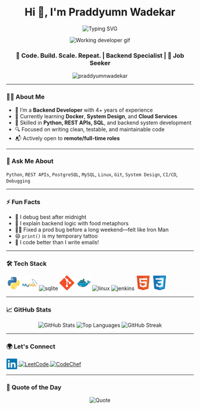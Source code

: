 <h1 align="center">Hi 👋, I'm Praddyumn Wadekar</h1>

<p align="center">
  <img src="https://readme-typing-svg.herokuapp.com?font=Fira+Code&weight=700&size=24&pause=1000&center=true&vCenter=true&width=435&lines=Backend+Developer+from+India;Passionate+Problem+Solver;Tech+Explorer+%F0%9F%9A%80;Open+to+New+Opportunities" alt="Typing SVG" />
</p>

<p align="center">
  <img src="https://media.giphy.com/media/qgQUggAC3Pfv687qPC/giphy.gif" width="350" alt="Working developer gif"/>
</p>

<h3 align="center">🚀 Code. Build. Scale. Repeat. | Backend Specialist | 💼 Job Seeker</h3>

<p align="center">
  <img src="https://komarev.com/ghpvc/?username=praddyumnwadekar&label=Profile%20views&color=0e75b6&style=flat" alt="praddyumnwadekar" />
</p>

---

### 🧑‍💻 About Me
- 🔭 I’m a **Backend Developer** with 4+ years of experience  
- 🌱 Currently learning **Docker**, **System Design**, and **Cloud Services**  
- 🧰 Skilled in **Python, REST APIs, SQL**, and backend system development  
- 🔍 Focused on writing clean, testable, and maintainable code  
- 📬 Actively open to **remote/full-time roles**

---

### 💬 Ask Me About
`Python`, `REST APIs`, `PostgreSQL`, `MySQL`, `Linux`, `Git`, `System Design`, `CI/CD`, `Debugging`

---

### ⚡ Fun Facts
- 🌙 I debug best after midnight  
- 🍕 I explain backend logic with food metaphors  
- 🦸‍♂️ Fixed a prod bug before a long weekend—felt like Iron Man  
- 😄 `print()` is my temporary tattoo  
- 📨 I code better than I write emails!

---

### 🛠️ Tech Stack
<p align="left">
  <img src="https://raw.githubusercontent.com/devicons/devicon/master/icons/python/python-original.svg" alt="python" width="40" height="40"/>
  <img src="https://raw.githubusercontent.com/devicons/devicon/master/icons/mysql/mysql-original-wordmark.svg" alt="mysql" width="40" height="40"/>
  <img src="https://www.vectorlogo.zone/logos/sqlite/sqlite-icon.svg" alt="sqlite" width="40" height="40"/>
  <img src="https://raw.githubusercontent.com/devicons/devicon/master/icons/git/git-original.svg" alt="git" width="40" height="40"/>
  <img src="https://raw.githubusercontent.com/devicons/devicon/master/icons/docker/docker-original.svg" alt="docker" width="40" height="40"/>
  <img src="https://www.vectorlogo.zone/logos/linux/linux-icon.svg" alt="linux" width="40" height="40"/>
  <img src="https://www.vectorlogo.zone/logos/jenkins/jenkins-icon.svg" alt="jenkins" width="40" height="40"/>
  <img src="https://raw.githubusercontent.com/devicons/devicon/master/icons/html5/html5-original.svg" alt="html5" width="40" height="40"/>
  <img src="https://raw.githubusercontent.com/devicons/devicon/master/icons/css3/css3-original.svg" alt="css3" width="40" height="40"/>
</p>

---

### 📈 GitHub Stats
<p align="center">
  <img src="https://github-readme-stats.vercel.app/api?username=praddyumnwadekar&show_icons=true&theme=github_dark" alt="GitHub Stats" />
  <img src="https://github-readme-stats.vercel.app/api/top-langs/?username=praddyumnwadekar&layout=compact&theme=github_dark" alt="Top Languages" />
  <img src="https://github-readme-streak-stats.herokuapp.com?user=praddyumnwadekar&theme=github-dark-blue" alt="GitHub Streak" />
</p>

---

### 🌍 Let's Connect
<p align="left">
  <a href="https://linkedin.com/in/praddyumnwadekar" target="blank">
    <img align="center" src="https://raw.githubusercontent.com/devicons/devicon/master/icons/linkedin/linkedin-original.svg" alt="LinkedIn" height="30" width="30" />
  </a>
  <a href="https://www.leetcode.com/wadekarpraddyum1" target="blank">
    <img align="center" src="https://raw.githubusercontent.com/rahuldkjain/github-profile-readme-generator/master/src/images/icons/Social/leet-code.svg" alt="LeetCode" height="30" width="30" />
  </a>
  <a href="https://www.codechef.com/users/praddyumn_8983" target="blank">
    <img align="center" src="https://cdn.jsdelivr.net/npm/simple-icons@3.1.0/icons/codechef.svg" alt="CodeChef" height="30" width="30" />
  </a>
</p>

---

### 📌 Quote of the Day
<p align="center">
  <img src="https://quotes-github-readme.vercel.app/api?type=horizontal&theme=tokyonight" alt="Quote"/>
</p>
